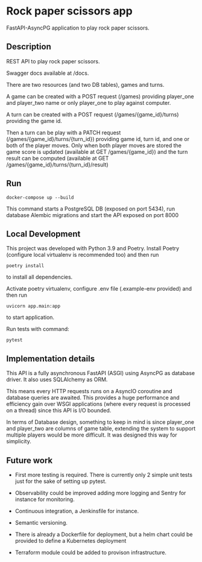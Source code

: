 # Rock paper scissors app
FastAPI-AsyncPG application to play rock paper scissors.

## Description

REST API to play rock paper scissors.

Swagger docs available at /docs.

There are two resources (and two DB tables), games and turns.

A game can be created with a POST request (/games) providing player_one and player_two name or only player_one to play against computer.

A turn can be created with a POST request (/games/{game_id}/turns) providing the game id.

Then a turn can be play with a PATCH request (/games/{game_id}/turns/{turn_id}) providing game id, turn id, and one or both of the player moves.
Only when both player moves are stored the game score is updated (available at GET /games/{game_id}) and the turn result can be computed (available at GET /games/{game_id}/turns/{turn_id}/result)

## Run

```
docker-compose up --build
```
This command starts a PostgreSQL DB (exposed on port 5434), run database Alembic migrations and start the API exposed on port 8000

## Local Development

This project was developed with Python 3.9 and Poetry.
Install Poetry (configure local virtualenv is recommended too) and then run
```
poetry install
```
to install all dependencies.

Activate poetry virtualenv, configure .env file (.example-env provided) and then run
```
uvicorn app.main:app
```

to start application.

Run tests with command:
```
pytest
```

## Implementation details

This API is a fully asynchronous FastAPI (ASGI) using AsyncPG as database driver.
It also uses SQLAlchemy as ORM.

This means every HTTP requests runs on a AsyncIO coroutine and database queries are awaited.
This provides a huge performance and efficiency gain over WSGI applications (where every request is processed on a thread) since this API is I/O bounded.

In terms of Database design, something to keep in mind is since player_one and player_two are columns of game table, extending the system to support multiple players would be more difficult. It was designed this way for simplicity.

## Future work

- First more testing is required. There is currently only 2 simple unit tests just for the sake of setting up pytest.

- Observability could be improved adding more logging and Sentry for instance for monitoring.

- Continuous integration, a Jenkinsfile for instance.

- Semantic versioning.

- There is already a Dockerfile for deployment, but a helm chart could be provided to define a Kubernetes deployment

- Terraform module could be added to provison infrastructure.
